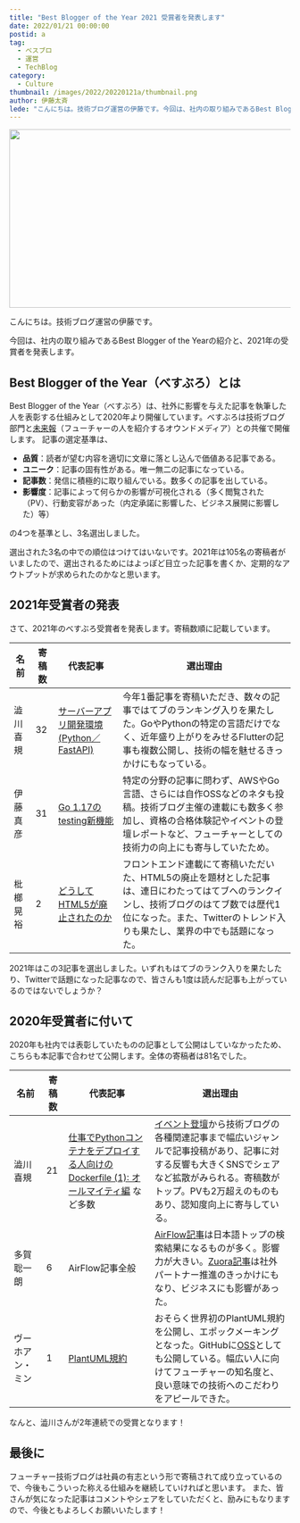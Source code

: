 ```yaml
---
title: "Best Blogger of the Year 2021 受賞者を発表します"
date: 2022/01/21 00:00:00
postid: a
tag:
  - ベスブロ
  - 運営
  - TechBlog
category:
  - Culture
thumbnail: /images/2022/20220121a/thumbnail.png
author: 伊藤太斉
lede: "こんにちは。技術ブログ運営の伊藤です。今回は、社内の取り組みであるBest Blogger of the Yearの紹介と、2021年の受賞者を発表します。Best Blogger of the Year（べすぶろ）は、社外に影響を与えた記事を執筆した人を表彰する仕組みとして.."
---
```


<img src="/images/2022/20220121a/badge-gf28962ed1_640.png" alt="" width="640" height="320">

こんにちは。技術ブログ運営の伊藤です。

今回は、社内の取り組みであるBest Blogger of the Yearの紹介と、2021年の受賞者を発表します。

## Best Blogger of the Year（べすぶろ）とは

Best Blogger of the Year（べすぶろ）は、社外に影響を与えた記事を執筆した人を表彰する仕組みとして2020年より開催しています。べすぶろは技術ブログ部門と[未来報](https://note.future.co.jp/)（フューチャーの人を紹介するオウンドメディア）との共催で開催します。
記事の選定基準は、

- **品質**：読者が望む内容を適切に文章に落とし込んで価値ある記事である。
- **ユニーク**：記事の固有性がある。唯一無二の記事になっている。
- **記事数**：発信に積極的に取り組んでいる。数多くの記事を出している。
- **影響度**：記事によって何らかの影響が可視化される（多く閲覧された（PV）、行動変容があった（内定承諾に影響した、ビジネス展開に影響した）等）

の4つを基準とし、3名選出しました。

選出された3名の中での順位はつけてはいないです。2021年は105名の寄稿者がいましたので、選出されるためにはよっぽど目立った記事を書くか、定期的なアウトプットが求められたのかなと思います。

## 2021年受賞者の発表

さて、2021年のべすぶろ受賞者を発表します。寄稿数順に記載しています。

| 名前     | 寄稿数 | 代表記事                                         | 選出理由 |
| -------- | ----- | ------------------------------------------------ | -------------|
| 澁川喜規 |  32    | [サーバーアプリ開発環境(Python／FastAPI)](/articles/20210611a/) | 今年1番記事を寄稿いただき、数々の記事ではてブのランキング入りを果たした。GoやPythonの特定の言語だけでなく、近年盛り上がりをみせるFlutterの記事も複数公開し、技術の幅を魅せるきっかけにもなっている。 |
| 伊藤真彦 |  31    |  [Go 1.17のtesting新機能](/articles/20210812a/) | 特定の分野の記事に問わず、AWSやGo言語、さらには自作OSSなどのネタも投稿。技術ブログ主催の連載にも数多く参加し、資格の合格体験記やイベントの登壇レポートなど、フューチャーとしての技術力の向上にも寄与していたため。 |
| 枇榔晃裕 |  2     | [どうしてHTML5が廃止されたのか](/articles/20210621a/) | フロントエンド連載にて寄稿いただいた、HTML5の廃止を題材とした記事は、連日にわたってはてブへのランクインし、技術ブログのはてブ数では歴代1位になった。また、Twitterのトレンド入りも果たし、業界の中でも話題になった。 |

2021年はこの3記事を選出しました。いずれもはてブのランク入りを果たしたり、Twitterで話題になった記事なので、皆さんも1度は読んだ記事も上がっているのではないでしょうか？

## 2020年受賞者に付いて

2020年も社内では表彰していたものの記事として公開はしていなかったため、こちらも本記事で合わせて公開します。全体の寄稿者は81名でした。

| 名前             | 寄稿数 | 代表記事 | 選出理由 |
| ---------------- | ------ |---------|--------------------------|
| 澁川喜規         | 21   | [仕事でPythonコンテナをデプロイする人向けのDockerfile (1): オールマイティ編](/articles/20200513/) など多数 | [イベント登壇](/articles/20200910/)から技術ブログの各種関連記事まで幅広いジャンルで記事投稿があり、記事に対する反響も大きくSNSでシェアなど拡散がみられる。寄稿数がトップ。PVも2万超えのものもあり、認知度向上に寄与している。 |
| 多賀聡一朗       | 6    | AirFlow記事全般 | [AirFlow記事](/tags/Airflow/)は日本語トップの検索結果になるものが多く。影響力が大きい。[Zuora記事](/articles/20200708/)は社外パートナー推進のきっかけにもなり、ビジネスにも影響があった。 |
| ヴーホアン・ミン | 1      | [PlantUML規約](/articles/20200203/) | おそらく世界初のPlantUML規約を公開し、エポックメーキングとなった。GitHubに[OSS](https://github.com/future-architect/puml-themes)としても公開している。幅広い人に向けてフューチャーの知名度と、良い意味での技術へのこだわりをアピールできた。 |

なんと、澁川さんが2年連続での受賞となります！

## 最後に

フューチャー技術ブログは社員の有志という形で寄稿されて成り立っているので、今後もこういった称える仕組みを継続していければと思います。
また、皆さんが気になった記事はコメントやシェアをしていただくと、励みにもなりますので、今後ともよろしくお願いいたします！
